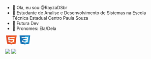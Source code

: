 - 👋 Ola, eu sou @RayzaDSbr
- 💟 Estudante de Analise e Desenvolvimento de Sistemas na Escola Técnica Estadual Centro Paula Souza
- 🌱 Futura Dev
- 🙂 Pronomes: Ela/Dela


<img align="center" alt="Rafa-HTML" height="30" width="40" src="https://raw.githubusercontent.com/devicons/devicon/master/icons/html5/html5-original.svg"> <img align="center" alt="Rafa-CSS" height="30" width="40" src="https://raw.githubusercontent.com/devicons/devicon/master/icons/css3/css3-original.svg"> 



 
<div> 


 
 
  <a href = "mailto:rayzagomes98777@gmail.com"><img src="https://img.shields.io/badge/-Gmail-%23333?style=for-the-badge&logo=gmail&logoColor=white" target="_blank"></a>
  <a href="https://www.linkedin.com/in/rayza-gomes-3688a91a0/" target="_blank"><img src="https://img.shields.io/badge/-LinkedIn-%230077B5?style=for-the-badge&logo=linkedin&logoColor=white" target="_blank"></a> 
  
</div>

